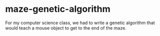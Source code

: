 # maze-genetic-algorithm
For my computer science class, we had to write a genetic algorithm that would teach a mouse object to get to the end of the maze.
